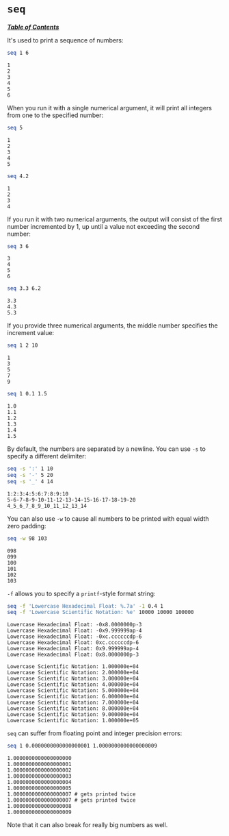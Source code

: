 # `seq`

[***Table of Contents***](/README.md)

It's used to print a sequence of numbers:

```bash
seq 1 6
```

```
1
2
3
4
5
6
```

When you run it with a single numerical argument, it will print all integers
from one to the specified number:

```bash
seq 5
```

```
1
2
3
4
5
```

```bash
seq 4.2
```

```
1
2
3
4
```

If you run it with two numerical arguments, the output will consist of the
first number incremented by 1, up until a value not exceeding the second
number:

```bash
seq 3 6
```

```
3
4
5
6
```

```bash
seq 3.3 6.2
```

```
3.3
4.3
5.3
```

If you provide three numerical arguments, the middle number specifies the
increment value:

```bash
seq 1 2 10
```

```
1
3
5
7
9
```

```bash
seq 1 0.1 1.5
```

```
1.0
1.1
1.2
1.3
1.4
1.5
```

By default, the numbers are separated by a newline. You can use `-s` to specify
a different delimiter:

```bash
seq -s ':' 1 10
seq -s '-' 5 20
seq -s '_' 4 14
```

```
1:2:3:4:5:6:7:8:9:10
5-6-7-8-9-10-11-12-13-14-15-16-17-18-19-20
4_5_6_7_8_9_10_11_12_13_14
```

You can also use `-w` to cause all numbers to be printed with equal width zero
padding:

```bash
seq -w 98 103
```

```
098
099
100
101
102
103
```

`-f` allows you to specify a `printf`-style format string:

```bash
seq -f 'Lowercase Hexadecimal Float: %.7a' -1 0.4 1
seq -f 'Lowercase Scientific Notation: %e' 10000 10000 100000
```

```
Lowercase Hexadecimal Float: -0x8.0000000p-3
Lowercase Hexadecimal Float: -0x9.999999ap-4
Lowercase Hexadecimal Float: -0xc.ccccccdp-6
Lowercase Hexadecimal Float: 0xc.ccccccdp-6
Lowercase Hexadecimal Float: 0x9.999999ap-4
Lowercase Hexadecimal Float: 0x8.0000000p-3
```

```
Lowercase Scientific Notation: 1.000000e+04
Lowercase Scientific Notation: 2.000000e+04
Lowercase Scientific Notation: 3.000000e+04
Lowercase Scientific Notation: 4.000000e+04
Lowercase Scientific Notation: 5.000000e+04
Lowercase Scientific Notation: 6.000000e+04
Lowercase Scientific Notation: 7.000000e+04
Lowercase Scientific Notation: 8.000000e+04
Lowercase Scientific Notation: 9.000000e+04
Lowercase Scientific Notation: 1.000000e+05
```

`seq` can suffer from floating point and integer precision errors:

```bash
seq 1 0.0000000000000000001 1.0000000000000000009
```

```
1.0000000000000000000
1.0000000000000000001
1.0000000000000000002
1.0000000000000000003
1.0000000000000000004
1.0000000000000000005
1.0000000000000000007 # gets printed twice
1.0000000000000000007 # gets printed twice
1.0000000000000000008
1.0000000000000000009
```

Note that it can also break for really big numbers as well.
